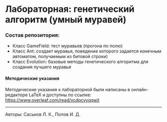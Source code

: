 # Лабораторная: генетический алгоритм (умный муравей)
### Состав репозитория: 
- Класс GameField: тест муравьев (прогона по полю)
- Класс Ant: создает муравья, поведение которого задается конечным автоматом, получаемым из битовой строки)
- Класс Evolution: базовые методы генетического алгоритма для создания лучшего муравья

#### Методические указания
Методические указания к лабораторной были написаны в онлайн-редакторе LaTeX и доступны по ссылке: https://www.overleaf.com/read/vcdpcyyqqwjt
____
Авторы: Саськов Л. К., Попов И. Д.
